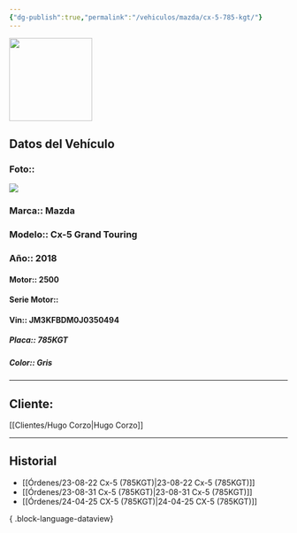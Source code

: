 ```yaml
---
{"dg-publish":true,"permalink":"/vehiculos/mazda/cx-5-785-kgt/"}
---
```


<img src="https://lh3.googleusercontent.com/d/137fl3TIZ0-PU8b-Pt0bsjclwHub_u78G" width="150">


## Datos del Vehículo 
### Foto:: 
<img src="https://lh3.googleusercontent.com/d/1THFLirHQPec1jUC-xLt_CeKq27ZLSSBi">

### Marca:: Mazda
### Modelo:: Cx-5 Grand Touring
### Año:: 2018
#### Motor:: 2500
#### Serie Motor:: 
#### Vin:: JM3KFBDM0J0350494
##### Placa:: 785KGT
##### Color:: Gris
---

## Cliente:

[[Clientes/Hugo Corzo\|Hugo Corzo]]

---

## Historial

- [[Órdenes/23-08-22 Cx-5 (785KGT)\|23-08-22 Cx-5 (785KGT)]]
- [[Órdenes/23-08-31 Cx-5 (785KGT)\|23-08-31 Cx-5 (785KGT)]]
- [[Órdenes/24-04-25 CX-5 (785KGT)\|24-04-25 CX-5 (785KGT)]]

{ .block-language-dataview} 